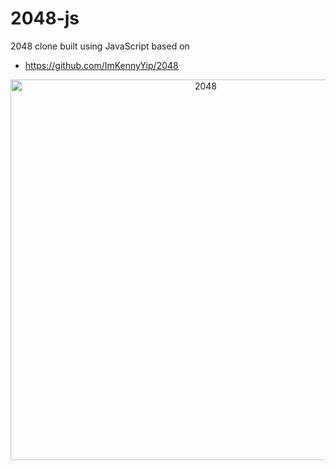 # 2048-js
2048 clone built using JavaScript based on 
* https://github.com/ImKennyYip/2048

<p align="center">
  <img width="609" alt="2048" src="https://github.com/dimchez/2048-js/assets/668572/dc2a34bf-990b-4e5f-9e55-151dab8b822f">
</p>
